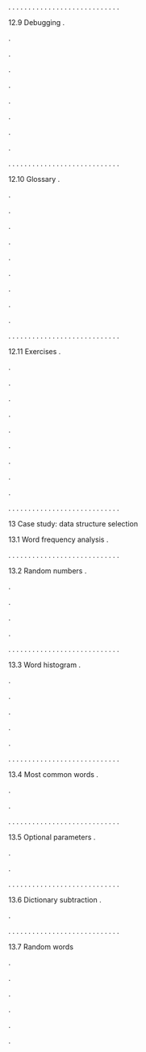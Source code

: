 . . . . . . . . . . . . . . . . . . . . . . . . . . . .

12.9 Debugging .

.

.

.

.

.

.

.

.

. . . . . . . . . . . . . . . . . . . . . . . . . . . .

12.10 Glossary .

.

.

.

.

.

.

.

.

.

. . . . . . . . . . . . . . . . . . . . . . . . . . . .

12.11 Exercises .

.

.

.

.

.

.

.

.

.

. . . . . . . . . . . . . . . . . . . . . . . . . . . .

13 Case study: data structure selection

13.1 Word frequency analysis .

. . . . . . . . . . . . . . . . . . . . . . . . . . . .

13.2 Random numbers .

.

.

.

.

. . . . . . . . . . . . . . . . . . . . . . . . . . . .

13.3 Word histogram .

.

.

.

.

.

. . . . . . . . . . . . . . . . . . . . . . . . . . . .

13.4 Most common words .

.

.

. . . . . . . . . . . . . . . . . . . . . . . . . . . .

13.5 Optional parameters .

.

.

. . . . . . . . . . . . . . . . . . . . . . . . . . . .

13.6 Dictionary subtraction .

.

. . . . . . . . . . . . . . . . . . . . . . . . . . . .

13.7 Random words

.

.

.

.

.

.
